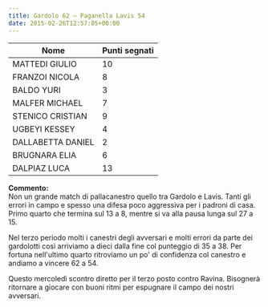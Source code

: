 ```yaml
---
title: Gardolo 62 – Paganella Lavis 54
date: 2015-02-26T12:57:05+00:00
---
```

| **Nome** | **Punti segnati** |
| -------- | ----------------- |
| MATTEDI GIULIO | 10 |
| FRANZOI NICOLA | 8 |
| BALDO YURI | 3 |
| MALFER MICHAEL | 7 |
| STENICO CRISTIAN | 9 |
| UGBEYI KESSEY | 4 |
| DALLABETTA DANIEL | 2 |
| BRUGNARA ELIA | 6 |
| DALPIAZ LUCA | 13 |

**Commento:**  
Non un grande match di pallacanestro quello tra Gardolo e Lavis. Tanti gli errori in campo e spesso una difesa poco aggressiva per i padroni di casa.  
Primo quarto che termina sul 13 a 8, mentre si va alla pausa lunga sul 27 a 15.

Nel terzo periodo molti i canestri degli avversari e molti errori da parte dei gardolotti così arriviamo a dieci dalla fine col punteggio di 35 a 38. Per fortuna nell'ultimo quarto ritroviamo un po' di confidenza col canestro e andiamo a vincere 62 a 54.

Questo mercoledì scontro diretto per il terzo posto contro Ravina. Bisognerà ritornare a giocare con buoni ritmi per espugnare il campo dei nostri avversari.